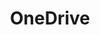 ---
title: OneDrive
description: 
image:

# Badge style
style:
    background: "#fff"
    color: "#000000"
---